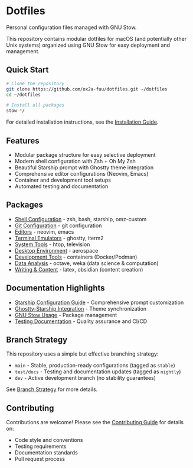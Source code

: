 # Dotfiles

Personal configuration files managed with GNU Stow.

This repository contains modular dotfiles for macOS (and potentially other Unix systems) organized using GNU Stow for easy deployment and management.

## Quick Start

```bash
# Clone the repository
git clone https://github.com/ox2a-fuu/dotfiles.git ~/dotfiles
cd ~/dotfiles

# Install all packages
stow */
```

For detailed installation instructions, see the [Installation Guide](./installation.md).

## Features

- Modular package structure for easy selective deployment
- Modern shell configuration with Zsh + Oh My Zsh
- Beautiful Starship prompt with Ghostty theme integration
- Comprehensive editor configurations (Neovim, Emacs)
- Container and development tool setups
- Automated testing and documentation

## Packages

- [Shell Configuration](./packages/shell.md) - zsh, bash, starship, omz-custom
- [Git Configuration](./packages/git.md) - git configuration
- [Editors](./packages/editors.md) - neovim, emacs
- [Terminal Emulators](./packages/terminal.md) - ghostty, iterm2
- [System Tools](./packages/tools.md) - htop, television
- [Desktop Environment](./packages/desktop.md) - aerospace
- [Development Tools](./packages/dev.md) - containers (Docker/Podman)
- [Data Analysis](./packages/analysis.md) - octave, weka (data science & computation)
- [Writing & Content](./packages/writing.md) - latex, obsidian (content creation)

## Documentation Highlights

- [Starship Configuration Guide](./guides/starship-config.md) - Comprehensive prompt customization
- [Ghostty-Starship Integration](./guides/starship-ghostty.md) - Theme synchronization
- [GNU Stow Usage](./guides/stow.md) - Package management
- [Testing Documentation](./testing.md) - Quality assurance and CI/CD

## Branch Strategy

This repository uses a simple but effective branching strategy:

- `main` - Stable, production-ready configurations (tagged as `stable`)
- `test/docs` - Testing and documentation updates (tagged as `nightly`)
- `dev` - Active development branch (no stability guarantees)

See [Branch Strategy](./branch-strategy.md) for more details.

## Contributing

Contributions are welcome! Please see the [Contributing Guide](./contributing.md) for details on:

- Code style and conventions
- Testing requirements
- Documentation standards
- Pull request process
